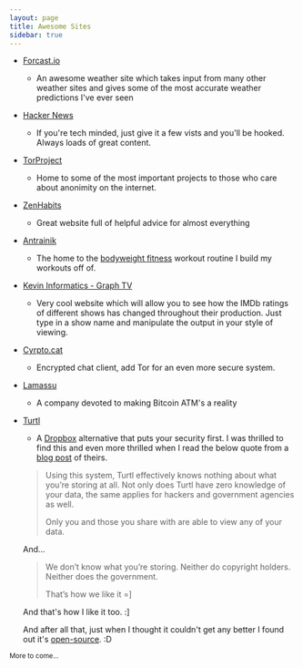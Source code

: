 ```yaml
---
layout: page
title: Awesome Sites
sidebar: true
---
```

* [Forcast.io](http://forecast.io)
    * An awesome weather site which takes input from many other weather sites and gives
    some of the most accurate weather predictions I've ever seen

* [Hacker News](https://news.ycombinator.com/news)
    * If you're tech minded, just give it a few vists and you'll be hooked. Always loads of great content.

* [TorProject](https://www.torproject.org/)
    * Home to some of the most important projects to those who care about anonimity on the internet.

* [ZenHabits](http://zenhabits.net/)
    * Great website full of helpful advice for almost everything

* [Antrainik](http://antranik.org/)
    * The home to the [bodyweight fitness](http://antranik.org/bodyweight-training/) workout routine
    I build my workouts off of.

* [Kevin Informatics - Graph TV](http://graphtv.kevinformatics.com/)
    * Very cool website which will allow you to see how the IMDb ratings of different shows has changed
    throughout their production. Just type in a show name and manipulate the output in your style of viewing.

* [Cyrpto.cat](https://crypto.cat/)
    * Encrypted chat client, add Tor for an even more secure system.

* [Lamassu](https://lamassu.is/)
    * A company devoted to making Bitcoin ATM's a reality

* [Turtl](https://turtl.it/)
    * A [Dropbox](https://www.dropbox.com/) alternative that puts your security first. I was thrilled to find this
    and even more thrilled when I read the below quote from a [blog post](http://turtlapp.tumblr.com/post/81222024691/how-turtl-has-no-idea-when-youre-sharing-copyrighted)
    of theirs.

    >Using this system, Turtl effectively knows nothing about what you’re storing at all. Not only does Turtl 
    >have zero knowledge of your data, the same applies for hackers and government agencies as well.
    >
    >Only you and those you share with are able to view any of your data.

    And...

    >We don’t know what you’re storing. Neither do copyright holders. Neither does the government.
    >
    >That’s how we like it =]

    And that's how I like it too. :]

    And after all that, just when I thought it couldn't get any better I found out it's [open-source](https://github.com/turtl). :D

<small>More to come...</small>
